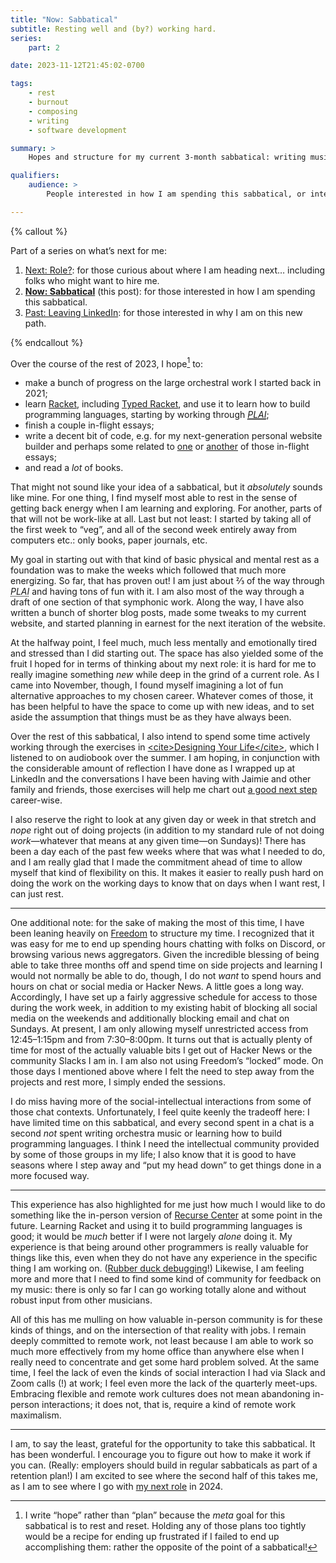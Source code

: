 ```yaml
---
title: "Now: Sabbatical"
subtitle: Resting well and (by?) working hard.
series:
    part: 2

date: 2023-11-12T21:45:02-0700

tags:
    - rest
    - burnout
    - composing
    - writing
    - software development

summary: >
    Hopes and structure for my current 3-month sabbatical: writing music, making programming languages, and resting.

qualifiers:
    audience: >
        People interested in how I am spending this sabbatical, or interested in tools and approaches for making a sabbatical like this most helpful.

---
```


{% callout %}

Part of a series on what’s next for me:

1. [Next: Role?](/journal/next/role/): for those curious about where I am heading next… including folks who might want to hire me.
2. [**Now: Sabbatical**](/journal/next/sabbatical/) (this post): for those interested in how I am spending this sabbatical.
3. [Past: Leaving LinkedIn](/journal/next/leaving-linkedin/): for those interested in why I am on this new path.

{% endcallout %}

Over the course of the rest of 2023, I hope[^1] to:

- make a bunch of progress on the large orchestral work I started back in 2021;
- learn [Racket](https://racket-lang.org), including [Typed Racket](https://docs.racket-lang.org/ts-guide/), and use it to learn how to build programming languages, starting by working through [<cite><abbr title="Programming Languages: Application and Interpretation">PLAI</abbr></cite>](https://www.plai.org);
- finish a couple in-flight essays;
- write a decent bit of code, e.g. for my next-generation personal website builder and perhaps some related to [one](https://v5.chriskrycho.com/essays/feeds-are-not-fit-for-gardening/) or [another](https://v5.chriskrycho.com/journal/jj-init/) of those in-flight essays;
- and read a *lot* of books.

That might not sound like your idea of a sabbatical, but it *absolutely* sounds like mine. For one thing, I find myself most able to rest in the sense of getting back energy when I am learning and exploring. For another, parts of that will not be work-like at all. Last but not least: I started by taking all of the first week to “veg”, and all of the second week entirely away from computers etc.: only books, paper journals, etc.

My goal in starting out with that kind of basic physical and mental rest as a foundation was to make the weeks which followed that much more energizing. So far, that has proven out! I am just about ⅔ of the way through <cite><abbr title="Programming Languages: Application and Interpretation">PLAI</abbr></cite> and having tons of fun with it. I am also most of the way through a draft of one section of that symphonic work. Along the way, I have also written a bunch of shorter blog posts, made some tweaks to my current website, and started planning in earnest for the next iteration of the website.

At the halfway point, I feel much, much less mentally and emotionally tired and stressed than I did starting out. The space has also yielded some of the fruit I hoped for in terms of thinking about my next role: it is hard for me to really imagine something *new* while deep in the grind of a current role. As I came into November, though, I found myself imagining a lot of fun alternative approaches to my chosen career. Whatever comes of those, it has been helpful to have the space to come up with new ideas, and to set aside the assumption that things must be as they have always been.

Over the rest of this sabbatical, I also intend to spend some time actively working through the exercises in [\<cite\>Designing Your Life\</cite\>](https://bookshop.org/a/21126/9781101875322), which I listened to on audiobook over the summer. I am hoping, in conjunction with the considerable amount of reflection I have done as I wrapped up at LinkedIn and the conversations I have been having with Jaimie and other family and friends, those exercises will help me chart out [a good next step](/journal/next/role/) career-wise.

I also reserve the right to look at any given day or week in that stretch and *nope* right out of doing projects (in addition to my standard rule of not doing *work*—whatever that means at any given time—on Sundays)! There has been a day each of the past few weeks where that was what I needed to do, and I am really glad that I made the commitment ahead of time to allow myself that kind of flexibility on this. It makes it easier to really push hard on doing the work on the working days to know that on days when I want rest, I can just rest.

----

One additional note: for the sake of making the most of this time, I have been leaning heavily on [Freedom](https://freedom.to) to structure my time. I recognized that it was easy for me to end up spending hours chatting with folks on Discord, or browsing various news aggregators. Given the incredible blessing of being able to take three months off and spend time on side projects and learning I would not normally be able to do, though, I do not *want* to spend hours and hours on chat or social media or Hacker News. A little goes a long way. Accordingly, I have set up a fairly aggressive schedule for access to those during the work week, in addition to my existing habit of blocking all social media on the weekends and additionally blocking email and chat on Sundays. At present, I am only allowing myself unrestricted access from 12:45–1:15pm and from 7:30–8:00pm. It turns out that is actually plenty of time for most of the actually valuable bits I get out of Hacker News or the community Slacks I am in. I am also not using Freedom’s “locked” mode. On those days I mentioned above where I felt the need to step away from the projects and rest more, I simply ended the sessions.

I do miss having more of the social-intellectual interactions from some of those chat contexts. Unfortunately, I feel quite keenly the tradeoff here: I have limited time on this sabbatical, and every second spent in a chat is a second *not* spent writing orchestra music or learning how to build programming languages. I think I need the intellectual community provided by some of those groups in my life; I also know that it is good to have seasons where I step away and “put my head down” to get things done in a more focused way.

----

This experience has also highlighted for me just how much I would like to do something like the in-person version of [Recurse Center](https://www.recurse.com) at some point in the future. Learning Racket and using it to build programming languages is good; it would be *much* better if I were not largely *alone* doing it. My experience is that being around other programmers is really valuable for things like this, even when they do not have any experience in the specific thing I am working on. ([Rubber duck debugging](https://en.wikipedia.org/wiki/Rubber_duck_debugging)!) Likewise, I am feeling more and more that I need to find some kind of community for feedback on my music: there is only so far I can go working totally alone and without robust input from other musicians.

All of this has me mulling on how valuable in-person community is for these kinds of things, and on the intersection of that reality with jobs. I remain deeply committed to remote work, not least because I am able to work so much more effectively from my home office than anywhere else when I really need to concentrate and get some hard problem solved. At the same time, I feel the lack of even the kinds of social interaction I had via Slack and Zoom calls (!) at work; I feel even more the lack of the quarterly meet-ups. Embracing flexible and remote work cultures does not mean abandoning in-person interactions; it does not, that is, require a kind of remote work maximalism.

----

I am, to say the least, grateful for the opportunity to take this sabbatical. It has been wonderful. I encourage you to figure out how to make it work if you can. (Really: employers should build in regular sabbaticals as part of a retention plan!) I am excited to see where the second half of this takes me, as I am to see where I go with [my next role](/journal/next/role/) in 2024.

[^1]:	I write “hope” rather than “plan” because the *meta* goal for this sabbatical is to rest and reset. Holding any of those plans too tightly would be a recipe for ending up frustrated if I failed to end up accomplishing them: rather the opposite of the point of a sabbatical!
